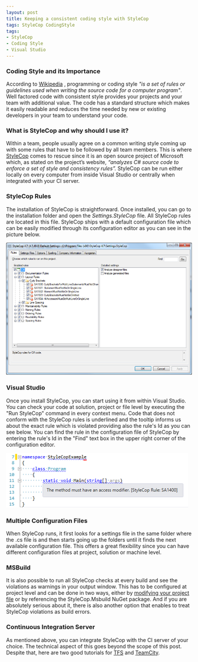 ```yaml
---
layout: post
title: Keeping a consistent coding style with StyleCop
tags: StyleCop CodingStyle
tags: 
- StyleCop 
- Coding Style
- Visual Studio
---
```


### Coding Style and its Importance

According to [Wikipedia](http://en.wikipedia.org/wiki/Programming_style) , programming or coding style *"is a set of rules or guidelines used when writing the source code for a computer program"*.  Well factored code with consistent style provides your projects and your team with additional value. The code has a standard structure which makes it easily readable and reduces the time needed by new or existing developers in your team to understand your code.

### What is StyleCop and why should I use it?

Within a team, people usually agree on a common writing style coming up with some rules that have to be followed by all team members. This is where [StyleCop](https://stylecop.codeplex.com/) comes to rescue since it is an open source project of Microsoft which, as stated on the project’s website, *“analyzes C# source code to enforce a set of style and consistency rules”.* StyleCop can be run either locally on every computer from inside Visual Studio or centrally when integrated with your CI server. 

### StyleCop Rules
The installation of StyleCop is straightforward. Once installed, you can go to the installation folder and open the *Settings.StyleCop* file. All StyleCop rules are located in this file. StyleCop ships with a default configuration file which can be easily modified through its configuration editor as you can see in the picture below.

![StyleCop Settings](https://raw.githubusercontent.com/dimitrispaxinos/dimitrispaxinos.github.io/master/_assets/images/StyleCopSettings.png)

### Visual Studio
Once you install StyleCop, you can start using it from within Visual Studio. You can check your code at solution, project or file level by executing the "Run StyleCop" command in every context menu. Code that does not conform with the StyleCop rules is underlined and the tooltip informs us about the exact rule which is violated providing also the rule's Id as you can see below. You can find the rule in the configuration file of StyleCop by entering the rule's Id in the "Find" text box in the upper right corner of the configuration editor.

![StyleCop Settings](https://raw.githubusercontent.com/dimitrispaxinos/dimitrispaxinos.github.io/master/_assets/images/StyleCopSnippet.png)


### Multiple Configuration Files
When StyleCop runs, it first looks for a settings file in the same folder where the .cs file is and then starts going up the folders until it finds the next available configuration file. This offers a great flexibility since you can have different configuration files at project, solution or machine level.

### MSBuild
It is also possible to run all StyleCop checks at every build and see the violations as warnings in your output window. This has to be configured at project level and can be done in two ways, either by [modifying your project file](https://stylecop.codeplex.com/wikipage?title=Setting%20Up%20StyleCop%20MSBuild%20Integration) or by referencing the StyleCop.Msbuild NuGet package. And if you are absolutely serious about it, there is also another option that enables to treat StyleCop violations as build errors.

### Continuous Integration Server
As mentioned above, you can integrate StyleCop with the CI server of your choice. The technical aspect of this goes beyond the scope of this post. Despite that, here are two good tutorials for [TFS](http://www.towfeek.se/2014/05/customize-your-tfs-build-process-to-run-stylecop/) and [TeamCity](http://www.andyfrench.info/2014/06/integrating-stylecop-with-teamcity.html). 